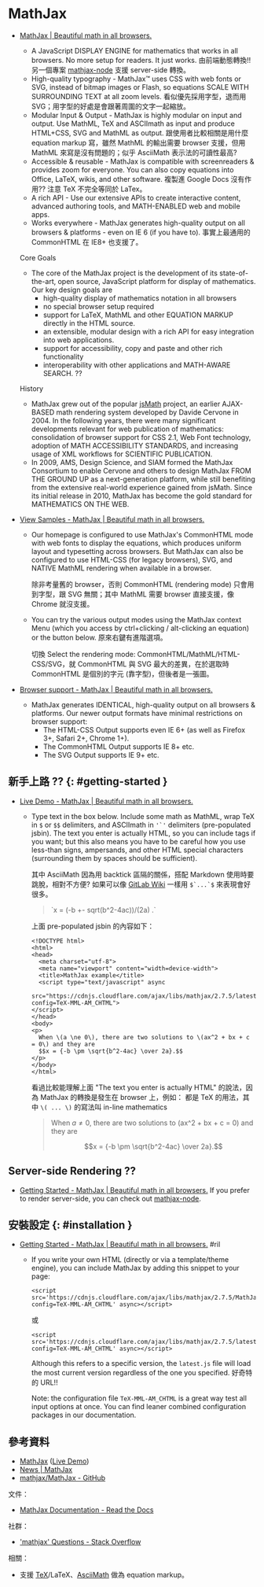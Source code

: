 # MathJax

  - [MathJax \| Beautiful math in all browsers\.](https://www.mathjax.org/)
      - A JavaScript DISPLAY ENGINE for mathematics that works in all browsers. No more setup for readers. It just works. 由前端動態轉換!! 另一個專案 [mathjax-node](https://github.com/mathjax/mathjax-node) 支援 server-side 轉換。
      - High-quality typography - MathJax™ uses CSS with web fonts or SVG, instead of bitmap images or Flash, so equations SCALE WITH SURROUNDING TEXT at all zoom levels. 看似優先採用字型，退而用 SVG；用字型的好處是會跟著周圍的文字一起縮放。
      - Modular Input & Output - MathJax is highly modular on input and output. Use MathML, TeX and ASCIImath as input and produce HTML+CSS, SVG and MathML as output. 跟使用者比較相關是用什麼 equation markup 寫，雖然 MathML 的輸出需要 browser 支援，但用 MathML 來寫是沒有問題的；似乎 AsciiMath 表示法的可讀性最高?
      - Accessible & reusable - MathJax is compatible with screenreaders & provides zoom for everyone. You can also copy equations into Office, LaTeX, wikis, and other software. 複製進 Google Docs 沒有作用?? 注意 TeX 不完全等同於 LaTex。
      - A rich API - Use our extensive APIs to create interactive content, advanced authoring tools, and MATH-ENABLED web and mobile apps.
      - Works everywhere - MathJax generates high-quality output on all browsers & platforms - even on IE 6 (if you have to). 事實上最通用的 CommonHTML 在 IE8+ 也支援了。

    Core Goals

      - The core of the MathJax project is the development of its state-of-the-art, open source, JavaScript platform for display of mathematics. Our key design goals are
        - high-quality display of mathematics notation in all browsers
        - no special browser setup required
        - support for LaTeX, MathML and other EQUATION MARKUP directly in the HTML source.
        - an extensible, modular design with a rich API for easy integration into web applications.
        - support for accessibility, copy and paste and other rich functionality
        - interoperability with other applications and MATH-AWARE SEARCH. ??

    History

      - MathJax grew out of the popular [jsMath](http://www.math.union.edu/~dpvc/jsMath/) project, an earlier AJAX-BASED math rendering system developed by Davide Cervone in 2004. In the following years, there were many significant developments relevant for web publication of mathematics: consolidation of browser support for CSS 2.1, Web Font technology, adoption of MATH ACCESSIBILITY STANDARDS, and increasing usage of XML workflows for SCIENTIFIC PUBLICATION.
      - In 2009, AMS, Design Science, and SIAM formed the MathJax Consortium to enable Cervone and others to design MathJax FROM THE GROUND UP as a next-generation platform, while still benefiting from the extensive real-world experience gained from jsMath. Since its initial release in 2010, MathJax has become the gold standard for MATHEMATICS ON THE WEB.

  - [View Samples - MathJax \| Beautiful math in all browsers\.](https://www.mathjax.org/#samples)
      - Our homepage is configured to use MathJax's CommonHTML mode with web fonts to display the equations, which produces uniform layout and typesetting across browsers. But MathJax can also be configured to use HTML-CSS (for legacy browsers), SVG, and NATIVE MathML rendering when available in a browser.

        除非考量舊的 browser，否則 CommonHTML (rendering mode) 只會用到字型，跟 SVG 無關；其中 MathML 需要 browser 直接支援，像 Chrome 就沒支援。

      - You can try the various output modes using the MathJax context Menu (which you access by ctrl+clicking / alt-clicking an equation) or the button below. 原來右鍵有進階選項。

        切換 Select the rendering mode: CommonHTML/MathML/HTML-CSS/SVG，就 CommonHTML 與 SVG 最大的差異，在於選取時 CommonHTML 是個別的字元 (靠字型)，但後者是一張圖。

  - [Browser support - MathJax \| Beautiful math in all browsers\.](https://www.mathjax.org/#browsers)
      - MathJax generates IDENTICAL, high-quality output on all browsers & platforms. Our newer output formats have minimal restrictions on browser support:
          - The HTML-CSS Output supports even IE 6+ (as well as Firefox 3+, Safari 2+, Chrome 1+).
          - The CommonHTML Output supports IE 8+ etc.
          - The SVG Output supports IE 9+ etc.

## 新手上路 ?? {: #getting-started }

  - [Live Demo - MathJax \| Beautiful math in all browsers\.](https://www.mathjax.org/#demo)
      - Type text in the box below. Include some math as MathML, wrap TeX in `$` or `$$` delimiters, and ASCIImath in ``'`'`` delimiters (pre-populated jsbin). The text you enter is actually HTML, so you can include tags if you want; but this also means you have to be careful how you use less-than signs, ampersands, and other HTML special characters (surrounding them by spaces should be sufficient).

        其中 AsciiMath 因為用 backtick 區隔的關係，搭配 Markdown 使用時要跳脫，相對不方便? 如果可以像 [GitLab Wiki](gitlab-wiki.md#math) 一樣用 ```$`...`$``` 來表現會好很多。

        > \`x = (-b +- sqrt(b^2-4ac))/(2a) .\`

        上面 pre-populated jsbin 的內容如下：


            <!DOCTYPE html>
            <html>
            <head>
              <meta charset="utf-8">
              <meta name="viewport" content="width=device-width">
              <title>MathJax example</title>
              <script type="text/javascript" async
              src="https://cdnjs.cloudflare.com/ajax/libs/mathjax/2.7.5/latest.js?config=TeX-MML-AM_CHTML">
            </script>
            </head>
            <body>
            <p>
              When \(a \ne 0\), there are two solutions to \(ax^2 + bx + c = 0\) and they are
              $$x = {-b \pm \sqrt{b^2-4ac} \over 2a}.$$
            </p>
            </body>
            </html>

        看過比較能理解上面 "The text you enter is actually HTML" 的說法，因為 MathJax 的轉換是發生在 browser 上，例如： 都是 TeX 的用法，其中 `\( ... \)` 的寫法叫 in-line mathematics

        > When $a \ne 0$, there are two solutions to \(ax^2 + bx + c = 0\) and they are
        >
        > $$x = {-b \pm \sqrt{b^2-4ac} \over 2a}.$$

## Server-side Rendering ??

  - [Getting Started - MathJax \| Beautiful math in all browsers\.](https://www.mathjax.org/#gettingstarted) If you prefer to render server-side, you can check out [mathjax-node](https://github.com/mathjax/mathjax-node).

## 安裝設定 {: #installation }

  - [Getting Started - MathJax \| Beautiful math in all browsers\.](https://www.mathjax.org/#gettingstarted) #ril
      - If you write your own HTML (directly or via a template/theme engine), you can include MathJax by adding this snippet to your page:

            <script src='https://cdnjs.cloudflare.com/ajax/libs/mathjax/2.7.5/MathJax.js?config=TeX-MML-AM_CHTML' async></script>

        或

            <script src='https://cdnjs.cloudflare.com/ajax/libs/mathjax/2.7.5/latest.js?config=TeX-MML-AM_CHTML' async></script>

        Although this refers to a specific version, the `latest.js` file will load the most current version regardless of the one you specified. 好奇特的 URL!!

        Note: the configuration file `TeX-MML-AM_CHTML` is a great way test all input options at once. You can find leaner combined configuration packages in our documentation.

## 參考資料

  - [MathJax](https://www.mathjax.org/) ([Live Demo](https://www.mathjax.org/#demo))
  - [News | MathJax](https://www.mathjax.org/news/)
  - [mathjax/MathJax - GitHub](https://github.com/mathjax/mathjax)

文件：

  - [MathJax Documentation - Read the Docs](http://docs.mathjax.org/en/latest/)

社群：

  - ['mathjax' Questions - Stack Overflow](https://stackoverflow.com/questions/tagged/mathjax)

相關：

  - 支援 [TeX](tex.md)/LaTeX、[AsciiMath](asciimath.md) 做為 equation markup。
